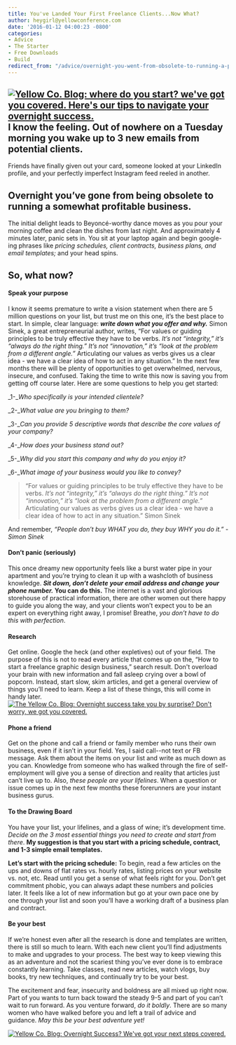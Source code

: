 ```yaml
---
title: You've Landed Your First Freelance Clients...Now What?
author: heygirl@yellowconference.com
date: '2016-01-12 04:00:23 -0800'
categories:
- Advice
- The Starter
- Free Downloads
- Build
redirect_from: "/advice/overnight-you-went-from-obsolete-to-running-a-profitable-business-now-what/"
---
```


## [![Yellow Co. Blog: where do you start? we've got you covered. Here's our tips to navigate your overnight success. ](https://s3.amazonaws.com/yellow-files/blog/2016/01/image1.jpg)](https://s3.amazonaws.com/yellow-files/blog/2016/01/image1.jpg)I know the feeling. Out of nowhere on a Tuesday morning you wake up to 3 new emails from potential clients.

Friends have finally given out your card, someone looked at your LinkedIn profile, and your perfectly imperfect Instagram feed reeled in another.

## Overnight you’ve gone from being obsolete to running a somewhat profitable business.

The initial delight leads to Beyoncé-worthy dance moves as you pour your morning coffee and clean the dishes from last night. And approximately 4 minutes later, panic sets in. You sit at your laptop again and begin google-ing phrases like _pricing schedules, client contracts, business plans, and email templates;_ and your head spins.

## So, what now?

#### **Speak your purpose**

I know it seems premature to write a vision statement when there are 5 million questions on your list, but trust me on this one, it’s the best place to start. In simple, clear language: **_write down what you offer and why._** Simon Sinek, a great entrepreneurial author, writes, “For values or guiding principles to be truly effective they have to be verbs. _It’s not “integrity,” it’s “always do the right thing.” It’s not “innovation,” it’s “look at the problem from a different angle.”_ Articulating our values as verbs gives us a clear idea - we have a clear idea of how to act in any situation.” In the next few months there will be plenty of opportunities to get overwhelmed, nervous, insecure, and confused. Taking the time to write this now is saving you from getting off course later. Here are some questions to help you get started:

_1-__Who specifically is your intended clientele?_

_2-__What value are you bringing to them?_

_3-__Can you provide 5 descriptive words that describe the core values of your company?_

_4-__How does your business stand out?_

_5-__Why did you start this company and why do you enjoy it?_

_6-__What image of your business would you like to convey?_

> “For values or guiding principles to be truly effective they have to be verbs. _It’s not “integrity,” it’s “always do the right thing.” It’s not “innovation,” it’s “look at the problem from a different angle.”_ Articulating our values as verbs gives us a clear idea - we have a clear idea of how to act in any situation.” Simon Sinek

And remember, _“People don’t buy WHAT you do, they buy WHY you do it.”_ _-Simon Sinek_

#### **Don’t panic (seriously)**

This once dreamy new opportunity feels like a burst water pipe in your apartment and you’re trying to clean it up with a washcloth of business knowledge. **_Sit down, don’t delete your email address and change your phone number._ You can do this.** The internet is a vast and glorious storehouse of practical information, there are other women out there happy to guide you along the way, and your clients won’t expect you to be an expert on everything right away, I promise! Breathe, _you don’t have to do this with perfection_.

#### **Research**

Get online. Google the heck (and other expletives) out of your field. The purpose of this is not to read every article that comes up on the, “How to start a freelance graphic design business,” search result. Don't overload your brain with new information and fall asleep crying over a bowl of popcorn. Instead, start slow, skim articles, and get a general overview of things you’ll need to learn. Keep a list of these things, this will come in handy later.[![The Yellow Co. Blog: Overnight success take you by surprise? Don't worry, we got you covered. ](https://s3.amazonaws.com/yellow-files/blog/2016/01/photo2.jpg)](https://s3.amazonaws.com/yellow-files/blog/2016/01/photo2.jpg)

#### **Phone a friend**

Get on the phone and call a friend or family member who runs their own business, even if it isn’t in your field. Yes, I said call--not text or FB message. Ask them about the items on your list and write as much down as you can. Knowledge from someone who has walked through the fire of self-employment will give you a sense of direction and reality that articles just can’t live up to. Also, _these people are your lifelines_. When a question or issue comes up in the next few months these forerunners are your instant business gurus.

#### **To the Drawing Board**

You have your list, your lifelines, and a glass of wine; it’s development time. _Decide on the 3 most essential things you need to create and start from there_. **My suggestion is that you start with a pricing schedule, contract, and 1-3 simple email templates.**

**Let’s start with the pricing schedule:** To begin, read a few articles on the ups and downs of flat rates vs. hourly rates, listing prices on your website vs. not, etc. Read until you get a sense of what feels right for you. Don’t get commitment phobic, you can always adapt these numbers and policies later. It feels like a lot of new information but go at your own pace one by one through your list and soon you’ll have a working draft of a business plan and contract.

#### **Be your best**

If we’re honest even after all the research is done and templates are written, there is still so much to learn. With each new client you’ll find adjustments to make and upgrades to your process. The best way to keep viewing this as an adventure and not the scariest thing you’ve ever done is to embrace constantly learning. Take classes, read new articles, watch vlogs, buy books, try new techniques, and continually try to be your best.

The excitement and fear, insecurity and boldness are all mixed up right now. Part of you wants to turn back toward the steady 9-5 and part of you can’t wait to run forward. As you venture forward, _do it boldly_. There are so many women who have walked before you and left a trail of advice and guidance. _May this be your best adventure yet!_

[![Yellow Co. Blog: Overnight Success? We've got your next steps covered. ](https://s3.amazonaws.com/yellow-files/blog/2016/01/NATALIESKIETH.jpg)](http://www.natalieskeith.com/)
